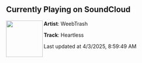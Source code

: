 ## Currently Playing on SoundCloud

[<img align="left" width="100" src="https://i1.sndcdn.com/artworks-miLMzxuRjZl4XZca-wVbSyQ-t500x500.png">](https://soundcloud.com/weebntrash/heartless)

**Artist**: WeebTrash 

**Track**: Heartless

Last updated at 4/3/2025, 8:59:49 AM
